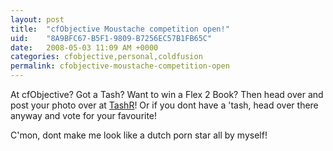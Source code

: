 ```yaml
---
layout: post
title:  "cfObjective Moustache competition open!"
uid:	"8A9BFC67-B5F1-9809-B7256EC57B1FB65C"
date:   2008-05-03 11:09 AM +0000
categories: cfobjective,personal,coldfusion
permalink: cfobjective-moustache-competition-open
---
```

At cfObjective? Got a Tash? Want to win a Flex 2 Book? Then head over and post your photo over at <a href="http://www.markdrew.co.uk/tashr/" title="Tashr">TashR</a>! Or if you dont have a 'tash, head over there anyway and vote for your favourite!

C'mon, dont make me look like a dutch porn star all by myself!